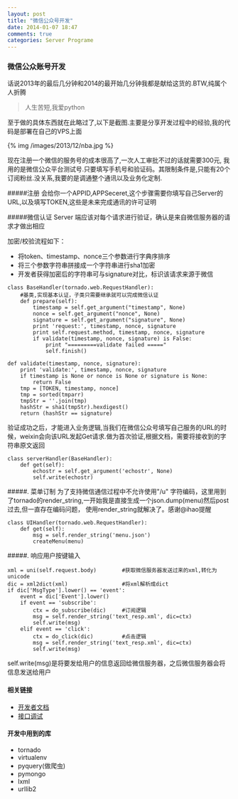 ```yaml
---
layout: post
title: "微信公众号开发"
date: 2014-01-07 18:47
comments: true
categories: Server Programe
---
```

### 微信公众账号开发

话说2013年的最后几分钟和2014的最开始几分钟我都是献给这货的.BTW,纯属个人折腾
> 人生苦短,我爱python

至于做的具体东西就在此略过了,以下是截图.主要是分享开发过程中的经验,我的代码是部署在自己的VPS上面

{% img /images/2013/12/nba.jpg %}

现在注册一个微信的服务号的成本很高了,一次人工审批不过的话就需要300元, 我用的是微信公众平台测试号.只要填写手机号和验证码。其限制条件是,只能有20个订阅粉丝.没关系,我要的是调通整个通讯以及业务化定制.

#####注册
会给你一个APPID,APPSeceret,这个步骤需要你填写自己Server的URL,以及填写TOKEN,这些是未来完成通讯的许可证明

#####微信认证
Server 端应该对每个请求进行验证，确认是来自微信服务器的请求才做出相应

加密/校验流程如下：

* 将token、timestamp、nonce三个参数进行字典序排序
* 将三个参数字符串拼接成一个字符串进行sha1加密
* 开发者获得加密后的字符串可与signature对比，标识该请求来源于微信

```
class BaseHandler(tornado.web.RequestHandler):
    #基类,实现基本认证，子类只需要继承就可以完成微信认证
    def prepare(self):
        timestamp = self.get_argument("timestamp", None)
        nonce = self.get_argument("nonce", None)
        signature = self.get_argument("signature", None)
        print 'request:', timestamp, nonce, signature
        print self.request.method, timestamp, nonce, signature
        if validate(timestamp, nonce, signature) is False:
            print "=========validate failed ====="
            self.finish()

def validate(timestamp, nonce, signature):
    print 'validate:', timestamp, nonce, signature
    if timestamp is None or nonce is None or signature is None:
        return False
    tmp = [TOKEN, timestamp, nonce]
    tmp = sorted(tmparr)
    tmpStr = ''.join(tmp)
    hashStr = sha1(tmpStr).hexdigest()
    return (hashStr == signature)
```
验证成功之后，才能进入业务逻辑,当我们在微信公众号填写自己服务的URL的时候，weixin会向该URL发起Get请求.做为首次验证,根据文档，需要将接收到的字符串原文返回
```
class serverHandler(BaseHandler):
    def get(self):
        echostr = self.get_argument('echostr', None)
        self.write(echostr)
``` 


#####. 菜单订制
 为了支持微信通信过程中不允许使用"/u" 字符编码，这里用到了tornado的render_string,一开始我是直接生成一个json.dump(menu)然后post过去,但一直存在编码问题， 使用render_string就解决了。感谢@ihao提醒
```
class UIHandler(tornado.web.RequestHandler):
    def get(self):
        msg = self.render_string('menu.json')
        createMenu(menu)
```


#####. 响应用户按键输入
```
xml = uni(self.request.body)        #获取微信服务器发送过来的xml,转化为unicode
dic = xml2dict(xml)                 #将xml解析成dict
if dic['MsgType'].lower() == 'event':
    event = dic['Event'].lower()
    if event == 'subscribe':
        ctx = do_subscribe(dic)     #订阅逻辑
        msg = self.render_string('text_resp.xml', dic=ctx)
        self.write(msg)
    elif event == 'click':
        ctx = do_click(dic)         #点击逻辑
        msg = self.render_string('text_resp.xml', dic=ctx)
        self.write(msg)
```
self.write(msg)是将要发给用户的信息返回给微信服务器，之后微信服务器会将信息发送给用户


#### 相关链接
- [开发者文档](http://mp.weixin.qq.com/wiki/index.php)
- [接口调试](http://mp.weixin.qq.com/debug/)


#### 开发中用到的库
- tornado
- virtualenv
- pyquery(做爬虫)
- pymongo
- lxml
- urllib2


